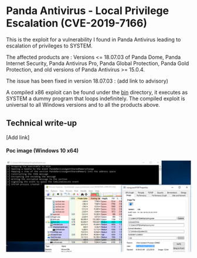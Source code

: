 # Panda Antivirus - Local Privilege Escalation (CVE-2019-7166)
This is the exploit for a vulnerability I found in Panda Antivirus leading to escalation of privileges to SYSTEM.

The affected products are : Versions <= 18.07.03 of Panda Dome, Panda Internet Security, Panda Antivirus Pro, Panda Global Protection, Panda Gold Protection, and old versions of Panda Antivirus >= 15.0.4.

The issue has been fixed in version 18.07.03 : (add link to advisory)

A compiled x86 exploit can be found under the [bin](bin) directory, it executes as SYSTEM a dummy program that loops indefinitely. The compiled exploit is universal to all Windows versions and to all the products above.

## Technical write-up
[Add link]

#### Poc image (Windows 10 x64)
![PoC](poc.png)
